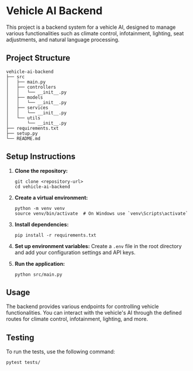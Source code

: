 # Vehicle AI Backend

This project is a backend system for a vehicle AI, designed to manage various functionalities such as climate control, infotainment, lighting, seat adjustments, and natural language processing. 

## Project Structure

```
vehicle-ai-backend
├── src
│   ├── main.py
│   ├── controllers
│   │   └── __init__.py
│   ├── models
│   │   └── __init__.py
│   ├── services
│   │   └── __init__.py
│   └── utils
│       └── __init__.py
├── requirements.txt
├── setup.py
└── README.md
```

## Setup Instructions

1. **Clone the repository:**
   ```
   git clone <repository-url>
   cd vehicle-ai-backend
   ```

2. **Create a virtual environment:**
   ```
   python -m venv venv
   source venv/bin/activate  # On Windows use `venv\Scripts\activate`
   ```

3. **Install dependencies:**
   ```
   pip install -r requirements.txt
   ```

4. **Set up environment variables:**
   Create a `.env` file in the root directory and add your configuration settings and API keys.

5. **Run the application:**
   ```
   python src/main.py
   ```

## Usage

The backend provides various endpoints for controlling vehicle functionalities. You can interact with the vehicle's AI through the defined routes for climate control, infotainment, lighting, and more.

## Testing

To run the tests, use the following command:
```
pytest tests/
```

